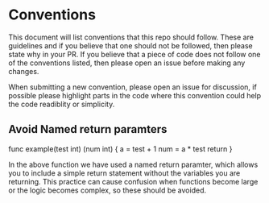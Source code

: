 # Conventions

This document will list conventions that this repo should follow. These are guidelines and if you believe that one should not be followed, then please state why in your PR. If you believe that a piece of code does not follow one of the conventions listed, then please open an issue before making any changes. 

When submitting a new convention, please open an issue for discussion, if possible please highlight parts in the code where this convention could help the code readiblity or simplicity.


## Avoid Named return paramters


func example(test int) (num int) {
    a = test + 1
    num = a * test
    return
}

In the above function we have used a named return paramter, which allows you to include a simple return statement without the variables you are returning. This practice can cause confusion when functions become large or the logic becomes complex, so these should be avoided.
